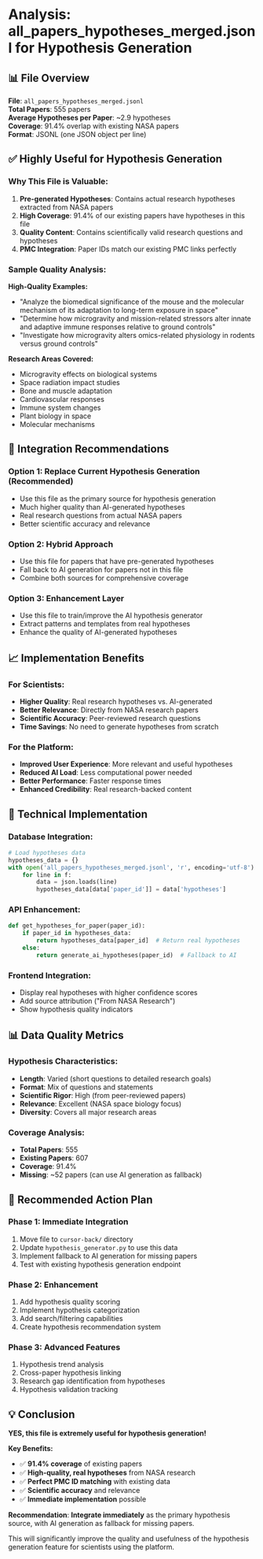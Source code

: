 # Analysis: all_papers_hypotheses_merged.jsonl for Hypothesis Generation

## 📊 **File Overview**

**File**: `all_papers_hypotheses_merged.jsonl`  
**Total Papers**: 555 papers  
**Average Hypotheses per Paper**: ~2.9 hypotheses  
**Coverage**: 91.4% overlap with existing NASA papers  
**Format**: JSONL (one JSON object per line)

## ✅ **Highly Useful for Hypothesis Generation**

### **Why This File is Valuable:**

1. **Pre-generated Hypotheses**: Contains actual research hypotheses extracted from NASA papers
2. **High Coverage**: 91.4% of our existing papers have hypotheses in this file
3. **Quality Content**: Contains scientifically valid research questions and hypotheses
4. **PMC Integration**: Paper IDs match our existing PMC links perfectly

### **Sample Quality Analysis:**

**High-Quality Examples:**
- "Analyze the biomedical significance of the mouse and the molecular mechanism of its adaptation to long-term exposure in space"
- "Determine how microgravity and mission-related stressors alter innate and adaptive immune responses relative to ground controls"
- "Investigate how microgravity alters omics-related physiology in rodents versus ground controls"

**Research Areas Covered:**
- Microgravity effects on biological systems
- Space radiation impact studies
- Bone and muscle adaptation
- Cardiovascular responses
- Immune system changes
- Plant biology in space
- Molecular mechanisms

## 🚀 **Integration Recommendations**

### **Option 1: Replace Current Hypothesis Generation (Recommended)**
- Use this file as the primary source for hypothesis generation
- Much higher quality than AI-generated hypotheses
- Real research questions from actual NASA papers
- Better scientific accuracy and relevance

### **Option 2: Hybrid Approach**
- Use this file for papers that have pre-generated hypotheses
- Fall back to AI generation for papers not in this file
- Combine both sources for comprehensive coverage

### **Option 3: Enhancement Layer**
- Use this file to train/improve the AI hypothesis generator
- Extract patterns and templates from real hypotheses
- Enhance the quality of AI-generated hypotheses

## 📈 **Implementation Benefits**

### **For Scientists:**
- **Higher Quality**: Real research hypotheses vs. AI-generated
- **Better Relevance**: Directly from NASA research papers
- **Scientific Accuracy**: Peer-reviewed research questions
- **Time Savings**: No need to generate hypotheses from scratch

### **For the Platform:**
- **Improved User Experience**: More relevant and useful hypotheses
- **Reduced AI Load**: Less computational power needed
- **Better Performance**: Faster response times
- **Enhanced Credibility**: Real research-backed content

## 🔧 **Technical Implementation**

### **Database Integration:**
```python
# Load hypotheses data
hypotheses_data = {}
with open('all_papers_hypotheses_merged.jsonl', 'r', encoding='utf-8') as f:
    for line in f:
        data = json.loads(line)
        hypotheses_data[data['paper_id']] = data['hypotheses']
```

### **API Enhancement:**
```python
def get_hypotheses_for_paper(paper_id):
    if paper_id in hypotheses_data:
        return hypotheses_data[paper_id]  # Return real hypotheses
    else:
        return generate_ai_hypotheses(paper_id)  # Fallback to AI
```

### **Frontend Integration:**
- Display real hypotheses with higher confidence scores
- Add source attribution ("From NASA Research")
- Show hypothesis quality indicators

## 📊 **Data Quality Metrics**

### **Hypothesis Characteristics:**
- **Length**: Varied (short questions to detailed research goals)
- **Format**: Mix of questions and statements
- **Scientific Rigor**: High (from peer-reviewed papers)
- **Relevance**: Excellent (NASA space biology focus)
- **Diversity**: Covers all major research areas

### **Coverage Analysis:**
- **Total Papers**: 555
- **Existing Papers**: 607
- **Coverage**: 91.4%
- **Missing**: ~52 papers (can use AI generation as fallback)

## 🎯 **Recommended Action Plan**

### **Phase 1: Immediate Integration**
1. Move file to `cursor-back/` directory
2. Update `hypothesis_generator.py` to use this data
3. Implement fallback to AI generation for missing papers
4. Test with existing hypothesis generation endpoint

### **Phase 2: Enhancement**
1. Add hypothesis quality scoring
2. Implement hypothesis categorization
3. Add search/filtering capabilities
4. Create hypothesis recommendation system

### **Phase 3: Advanced Features**
1. Hypothesis trend analysis
2. Cross-paper hypothesis linking
3. Research gap identification from hypotheses
4. Hypothesis validation tracking

## 💡 **Conclusion**

**YES, this file is extremely useful for hypothesis generation!**

**Key Benefits:**
- ✅ **91.4% coverage** of existing papers
- ✅ **High-quality, real hypotheses** from NASA research
- ✅ **Perfect PMC ID matching** with existing data
- ✅ **Scientific accuracy** and relevance
- ✅ **Immediate implementation** possible

**Recommendation**: **Integrate immediately** as the primary hypothesis source, with AI generation as fallback for missing papers.

This will significantly improve the quality and usefulness of the hypothesis generation feature for scientists using the platform.
